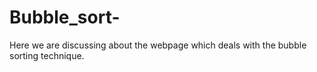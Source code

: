 # Bubble_sort-
Here we are discussing about the webpage which deals with the bubble sorting technique.
